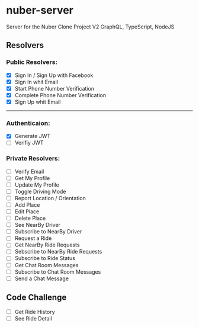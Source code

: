 # nuber-server
Server for the Nuber Clone Project V2
GraphQL, TypeScript, NodeJS

## Resolvers

### Public Resolvers:
- [x] Sign In / Sign Up with Facebook
- [x] Sign In whit Email
- [x] Start Phone Number Verification 
- [x] Complete Phone Number Verification
- [x] Sign Up whit Email

---

### Authenticaion:
- [x] Generate JWT
- [ ] Verifiy JWT

### Private Resolvers:
- [ ] Verify Email
- [ ] Get My Profile
- [ ] Update My Profile
- [ ] Toggle Driving Mode
- [ ] Report Location / Orientation
- [ ] Add Place
- [ ] Edit Place
- [ ] Delete Place
- [ ] See NearBy Driver
- [ ] Subscribe to NearBy Driver
- [ ] Request a Ride
- [ ] Get NearBy Ride Requests
- [ ] Sebscribe to NearBy Ride Requests
- [ ] Subscribe to Ride Status
- [ ] Get Chat Room Messages
- [ ] Subscribe to Chat Room Messages
- [ ] Send a Chat Message
 
## Code Challenge
- [ ] Get Ride History
- [ ] See Ride Detail 